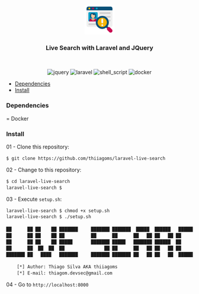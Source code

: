 <style>
    .center {
        text-align: center;
    }
</style>
<div class="center">
    <p>
        <a href="https://github.com/thiiagoms/laravel-live-search">
          <img src="assets/img/search.png" alt="Logo" width="80" height="80">
        </a>
        <h3 align="center">Live Search with Laravel and JQuery</h3>
    </p>
    <br>
    <p float="left">
        <img src="https://img.shields.io/badge/jquery-%230769AD.svg?style=for-the-badge&logo=jquery&logoColor=white"
            alt="jquery" width="100">
        <img src="https://img.shields.io/badge/laravel-%23FF2D20.svg?style=for-the-badge&logo=laravel&logoColor=white"
            alt="laravel" width="100">
        <img src="https://img.shields.io/badge/shell_script-%23121011.svg?style=for-the-badge&logo=gnu-bash&logoColor=white"
            alt="shell_script" width="100">
        <img src="https://img.shields.io/badge/docker-%230db7ed.svg?style=for-the-badge&logo=docker&logoColor=white"
            alt="docker" width="100">
    </p>
</div>

- [Dependencies](#Dependencies)
- [Install](#Install)

### Dependencies
= Docker

### Install

01 - Clone this repository:
```bash
$ git clone https://github.com/thiiagoms/laravel-live-search
```

02 - Change to this repository:
```bash
$ cd laravel-live-search
laravel-live-search $
```

03 - Execute `setup.sh`:
```bash
laravel-live-search $ chmod +x setup.sh
laravel-live-search $ ./setup.sh

██      ██ ██    ██ ███████     ███████ ███████  █████  ██████   ██████ ██   ██
██      ██ ██    ██ ██          ██      ██      ██   ██ ██   ██ ██      ██   ██
██      ██ ██    ██ █████       ███████ █████   ███████ ██████  ██      ███████
██      ██  ██  ██  ██               ██ ██      ██   ██ ██   ██ ██      ██   ██
███████ ██   ████   ███████     ███████ ███████ ██   ██ ██   ██  ██████ ██   ██

    [*] Author: Thiago Silva AKA thiiagoms
    [*] E-mail: thiagom.devsec@gmail.com
```

04 - Go to `http://localhost:8000`
